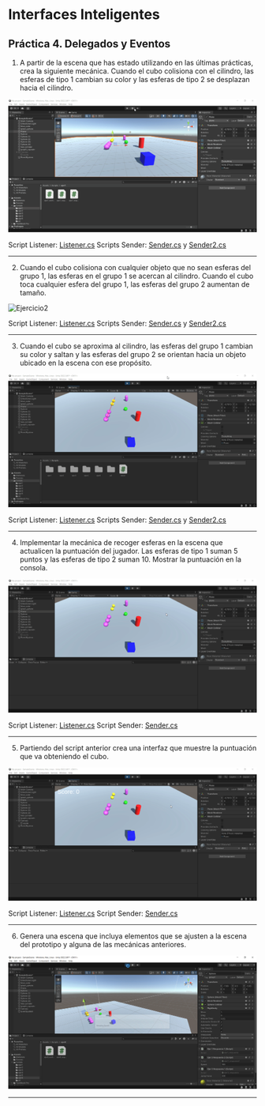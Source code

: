 # Interfaces Inteligentes
## Práctica 4. Delegados y Eventos

1. A partir de la escena que has estado utilizando en las últimas prácticas, crea la siguiente mecánica. Cuando el cubo colisiona con el cilindro, las esferas de tipo 1 cambian su color y las esferas de tipo 2 se desplazan hacia el cilindro.

![Ejercicio1](gifs/Ejercicio1.gif)

Script Listener: [Listener.cs](scripts/ejer1/ejer1_notificador.cs)
Scripts Sender: [Sender.cs](scripts/ejer1/ejer1_respuesta.cs) y [Sender2.cs](scripts/ejer1/ejer1_respuesta1.cs)

---

2. Cuando el cubo colisiona con cualquier objeto que no sean esferas del grupo 1, las esferas en el grupo 1 se acercan al cilindro. Cuando el cubo toca cualquier esfera del grupo 1, las esferas del grupo 2 aumentan de tamaño.

![Ejercicio2](gifs/Ejercicio2.png)

Script Listener: [Listener.cs](scripts/ejer2/ejer2_notificador.cs)
Scripts Sender: [Sender.cs](scripts/ejer2/ejer2_respuesta.cs) y [Sender2.cs](scripts/ejer2/ejer2_respuesta1.cs)

---

3. Cuando el cubo se aproxima al cilindro, las esferas del grupo 1 cambian su color y saltan y las esferas del grupo 2 se orientan hacia un objeto ubicado en la escena con ese propósito. 

![Ejercicio3](gifs/Ejercicio3.gif)

Script Listener: [Listener.cs](scripts/ejer3/ejer3_notificador.cs)
Scripts Sender: [Sender.cs](scripts/ejer3/ejer3_respuesta.cs) y [Sender2.cs](scripts/ejer3/ejer3_respuesta1.cs)

---

4. Implementar la mecánica de recoger esferas en la escena que actualicen la puntuación del jugador. Las esferas de tipo 1 suman 5 puntos y las esferas de tipo 2 suman 10. Mostrar la puntuación en la consola.

![Ejercicio4](gifs/Ejercicio4.gif)

Script Listener: [Listener.cs](scripts/ejer4/ejer4_notificador.cs)
Script Sender: [Sender.cs](scripts/ejer4/ejer4_respuesta.cs)

---

5. Partiendo del script anterior crea una interfaz que muestre la puntuación que va obteniendo el cubo. 

![Ejercicio5](gifs/Ejercicio5.gif)

Script Listener: [Listener.cs](scripts/ejer5/ejer5_notificador.cs)
Script Sender: [Sender.cs](scripts/ejer5/ejer5_respuesta.cs)

---

6. Genera una escena que incluya elementos que se ajusten a la escena del prototipo y alguna de las mecánicas anteriores.

![Ejercicio6](gifs/Ejercicio6.gif)

---